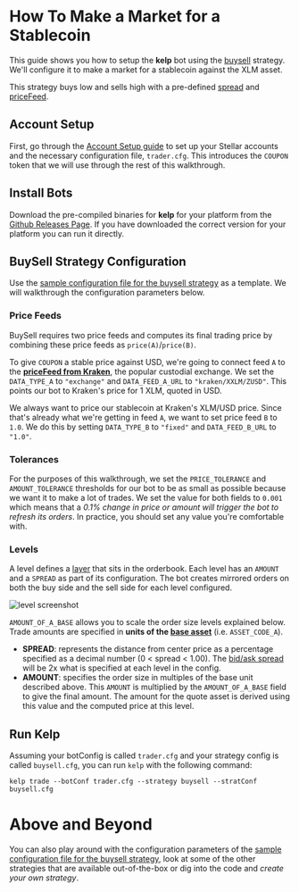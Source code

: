 # How To Make a Market for a Stablecoin

This guide shows you how to setup the **kelp** bot using the [buysell](../../../plugins/buysellStrategy.go) strategy. We'll configure it to make a market for a stablecoin against the XLM asset.

This strategy buys low and sells high with a pre-defined [spread](https://en.wikipedia.org/wiki/Bid%E2%80%93ask_spread) and [priceFeed](../../../api/pricefeed.go).

## Account Setup

First, go through the [Account Setup guide](account_setup.md) to set up your Stellar accounts and the necessary configuration file, `trader.cfg`. This introduces the `COUPON` token that we will use through the rest of this walkthrough.

## Install Bots

Download the pre-compiled binaries for **kelp** for your platform from the [Github Releases Page](https://github.com/lightyeario/kelp/releases). If you have downloaded the correct version for your platform you can run it directly.

## BuySell Strategy Configuration

Use the [sample configuration file for the buysell strategy](../../configs/trader/sample_buysell.cfg) as a template. We will walkthrough the configuration parameters below.

### Price Feeds

BuySell requires two price feeds and computes its final trading price by combining these price feeds as `price(A)`/`price(B)`.

To give `COUPON` a stable price against USD, we're going to connect feed `A` to the **[priceFeed from Kraken](https://kraken.com)**, the popular custodial exchange. We set the `DATA_TYPE_A` to `"exchange"` and `DATA_FEED_A_URL` to `"kraken/XXLM/ZUSD"`. This points our bot to Kraken's price for 1 XLM, quoted in USD. 

We always want to price our stablecoin at Kraken's XLM/USD price. Since that's already what we're getting in feed `A`, we want to set price feed `B` to `1.0`. We do this by setting `DATA_TYPE_B` to `"fixed"` and `DATA_FEED_B_URL` to `"1.0"`.

### Tolerances

For the purposes of this walkthrough, we set the `PRICE_TOLERANCE` and `AMOUNT_TOLERANCE` thresholds for our bot to be as small as possible because we want it to make a lot of trades. We set the value for both fields to `0.001` which means that a _0.1% change in price or amount will trigger the bot to refresh its orders_. In practice, you should set any value you're comfortable with. 

### Levels

A level defines a [layer](https://en.wikipedia.org/wiki/Layering_(finance)) that sits in the orderbook. Each level has an `AMOUNT` and a `SPREAD` as part of its configuration. The bot creates mirrored orders on both the buy side and the sell side for each level configured.

![level screenshot](https://i.imgur.com/QVjZXGA.png "Levels Screenshot")

`AMOUNT_OF_A_BASE` allows you to scale the order size levels explained below. Trade amounts are specified in **units of the [base asset](https://en.wikipedia.org/wiki/Currency_pair#Base_currency)** (i.e. `ASSET_CODE_A`).

- **SPREAD**: represents the distance from center price as a percentage specified as a decimal number (0 < spread < 1.00). The [bid/ask spread](https://en.wikipedia.org/wiki/Bid%E2%80%93ask_spread) will be 2x what is specified at each level in the config.
- **AMOUNT**: specifies the order size in multiples of the base unit described above. This `AMOUNT` is multiplied by the `AMOUNT_OF_A_BASE` field to give the final amount. The amount for the quote asset is derived using this value and the computed price at this level. 

## Run Kelp

Assuming your botConfig is called `trader.cfg` and your strategy config is called `buysell.cfg`, you can run `kelp` with the following command:
```
kelp trade --botConf trader.cfg --strategy buysell --stratConf buysell.cfg
```

# Above and Beyond

You can also play around with the configuration parameters of the [sample configuration file for the buysell strategy](../../configs/trader/sample_buysell.cfg), look at some of the other strategies that are available out-of-the-box or dig into the code and _create your own strategy_.
